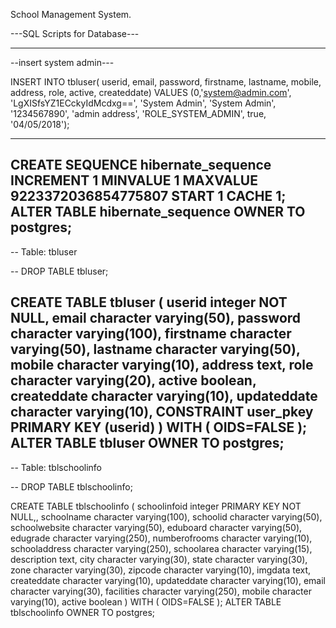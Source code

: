 School Management System.

---SQL Scripts for Database---

----------------------------------------------
--insert system admin---

INSERT INTO tbluser(
            userid, email, password, firstname, lastname, mobile, address, 
            role, active, createddate)
    VALUES (0,'system@admin.com', 'LgXISfsYZ1ECckyIdMcdxg==', 'System Admin', 'System Admin', '1234567890', 'admin address', 
            'ROLE_SYSTEM_ADMIN', true, '04/05/2018');

------------------------------------------
CREATE SEQUENCE hibernate_sequence
  INCREMENT 1
  MINVALUE 1
  MAXVALUE 9223372036854775807
  START 1
  CACHE 1;
ALTER TABLE hibernate_sequence
  OWNER TO postgres;
--------------------------------------------------

-- Table: tbluser

-- DROP TABLE tbluser;

CREATE TABLE tbluser
(
  userid integer NOT NULL,
  email character varying(50),
  password character varying(100),
  firstname character varying(50),
  lastname character varying(50),
  mobile character varying(10),
  address text,
  role character varying(20),
  active boolean,
  createddate character varying(10),
  updateddate character varying(10),
  CONSTRAINT user_pkey PRIMARY KEY (userid)
)
WITH (
  OIDS=FALSE
);
ALTER TABLE tbluser
  OWNER TO postgres;
--------------------------------------------------
-- Table: tblschoolinfo

-- DROP TABLE tblschoolinfo;

CREATE TABLE tblschoolinfo
(
  schoolinfoid integer PRIMARY KEY NOT NULL,,
  schoolname character varying(100),
  schoolid character varying(50),
  schoolwebsite character varying(50),
  eduboard character varying(50),
  edugrade character varying(250),
  numberofrooms character varying(10),
  schooladdress character varying(250),
  schoolarea character varying(15),
  description text,
  city character varying(30),
  state character varying(30),
  zone character varying(30),
  zipcode character varying(10),
  imgdata text,
  createddate character varying(10),
  updateddate character varying(10),
  email character varying(30),
  facilities character varying(250),
  mobile character varying(10),
  active boolean
)
WITH (
  OIDS=FALSE
);
ALTER TABLE tblschoolinfo
  OWNER TO postgres;